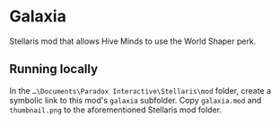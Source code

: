 # Galaxia
 Stellaris mod that allows Hive Minds to use the World Shaper perk.

## Running locally
In the `…\Documents\Paradox Interactive\Stellaris\mod` folder, create a symbolic link to this mod's `galaxia` subfolder. Copy `galaxia.mod` and `thumbnail.png` to the aforementioned Stellaris mod folder.
